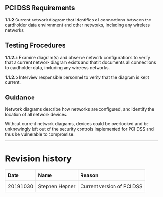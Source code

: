 PCI DSS Requirements
--------------------

**1.1.2** Current network diagram that identifies all connections
between the cardholder data environment and other networks, including
any wireless networks

Testing Procedures
------------------

**1.1.2.a** Examine diagram(s) and observe network configurations to
verify that a current network diagram exists and that it documents all
connections to cardholder data, including any wireless networks.

**1.1.2.b** Interview responsible personnel to verify that the diagram
is kept current.

Guidance
--------

Network diagrams describe how networks are configured, and identify the
location of all network devices.

Without current network diagrams, devices could be overlooked and be
unknowingly left out of the security controls implemented for PCI DSS
and thus be vulnerable to compromise.

------------------------------------------------------------------------

Revision history
================

<style>
table { border-collapse: collapse; width: 100%; }
td, th { border: 1px solid #dddddd; text-align: left; padding: 8px; }
</style>
<table>
<tr>
<th>
Date
</th>
<th>
Name
</th>
<th>
Reason
</th>
</tr>
<tr>
<td>
20191030
</td>
<td>
Stephen Hepner
</td>
<td>
Current version of PCI DSS
</td>
</tr>
</table>
